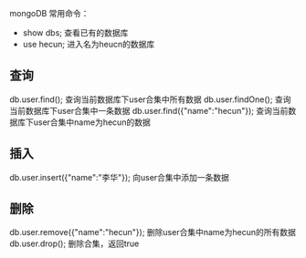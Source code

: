 
mongoDB 常用命令： 

- show dbs; 查看已有的数据库  
- use hecun; 进入名为heucn的数据库

## 查询
db.user.find(); 查询当前数据库下user合集中所有数据
db.user.findOne(); 查询当前数据库下user合集中一条数据 
db.user.find({"name":"hecun"}); 查询当前数据库下user合集中name为hecun的数据


## 插入
db.user.insert({"name":"李华"}); 向user合集中添加一条数据


## 删除
db.user.remove({"name":"hecun"}); 删除user合集中name为hecun的所有数据
db.user.drop(); 删除合集，返回true